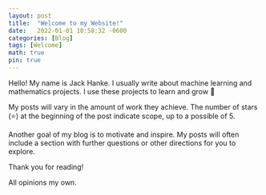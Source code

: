 ```yaml
---
layout: post
title:  "Welcome to my Website!"
date:   2022-01-01 10:58:32 -0600
categories: [Blog]
tags: [Welcome]
math: true
pin: true
---
```


Hello! My name is Jack Hanke. I usually write about machine learning and mathematics projects. I use these projects to learn and grow 🌱

My posts will vary in the amount of work they achieve. The number of stars (⭐) at the beginning of the post indicate scope, up to a possible of 5.  

Another goal of my blog is to motivate and inspire. My posts will often include a section with further questions or other directions for you to explore.

Thank you for reading!

All opinions my own.
